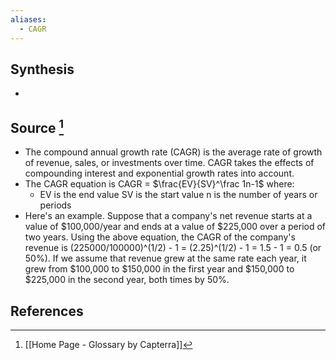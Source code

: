 ```yaml
---
aliases:
  - CAGR
---
```

## Synthesis
- 
## Source [^1]
- The compound annual growth rate (CAGR) is the average rate of growth of revenue, sales, or investments over time. CAGR takes the effects of compounding interest and exponential growth rates into account.
- The CAGR equation is CAGR = $\frac{EV}{SV}^\frac 1n-1$ where:
	- EV is the end value SV is the start value n is the number of years or periods
- Here's an example. Suppose that a company's net revenue starts at a value of $100,000/year and ends at a value of $225,000 over a period of two years. Using the above equation, the CAGR of the company's revenue is (225000/100000)^(1/2) - 1 = (2.25)^(1/2) - 1 = 1.5 - 1 = 0.5 (or 50%). If we assume that revenue grew at the same rate each year, it grew from $100,000 to $150,000 in the first year and $150,000 to $225,000 in the second year, both times by 50%.
## References

[^1]: [[Home Page - Glossary by Capterra]]